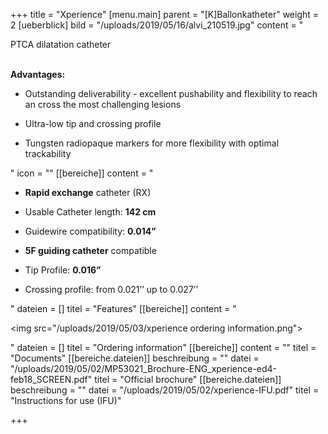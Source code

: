 +++
title = "Xperience"
[menu.main]
parent = "[K]Ballonkatheter"
weight = 2
[ueberblick]
bild = "/uploads/2019/05/16/alvi_210519.jpg"
content = "<p>PTCA dilatation catheter</p><p></p><p><br><strong>Advantages:</strong></p><ul><li><p>Outstanding deliverability - excellent pushability and flexibility to reach an cross the most challenging lesions</p></li><li><p>Ultra-low tip and crossing profile</p></li><li><p>Tungsten radiopaque markers for more flexibility with optimal trackability</p></li></ul>"
icon = ""
[[bereiche]]
content = "<ul><li><p><strong>Rapid exchange</strong> catheter (RX)</p></li><li><p>Usable Catheter length: <strong>142 cm</strong></p></li><li><p>Guidewire compatibility: <strong>0.014”</strong></p></li><li><p><strong>5F guiding catheter</strong> compatible</p></li><li><p>Tip Profile: <strong>0.016”</strong></p></li><li><p>Crossing profile: from 0.021’’ up to 0.027’’</p></li></ul>"
dateien = []
titel = "Features"
[[bereiche]]
content = "<p><img src=\"/uploads/2019/05/03/xperience ordering information.png\"></p>"
dateien = []
titel = "Ordering information"
[[bereiche]]
content = ""
titel = "Documents"
[[bereiche.dateien]]
beschreibung = ""
datei = "/uploads/2019/05/02/MP53021_Brochure-ENG_xperience-ed4-feb18_SCREEN.pdf"
titel = "Official brochure"
[[bereiche.dateien]]
beschreibung = ""
datei = "/uploads/2019/05/02/xperience-IFU.pdf"
titel = "Instructions for use (IFU)"

+++
